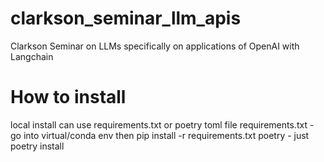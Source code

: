 # clarkson_seminar_llm_apis
Clarkson Seminar on LLMs specifically on applications of OpenAI with Langchain


# How to install 
local install can use requirements.txt or poetry toml file 
requirements.txt - go into virtual/conda env then pip install -r requirements.txt 
poetry - just poetry install 